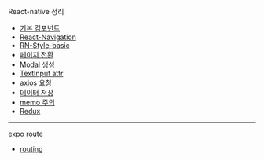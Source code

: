 React-native 정리

- [기본 컴포넌트](./pages/basic-components.md)
- [React-Navigation](./pages/react-navigation.md)
- [RN-Style-basic](./pages/RN-Style-basic.md)
- [페이지 전환](./pages/pagenation.md)
- [Modal 생성](./pages/modal.md)
- [TextInput attr](./pages/pagenation2.md)
- [axios 요청](./pages/axios.md)
- [데이터 저장](./pages/storage.md)
- [memo 주의](./pages/memo.md)
- [Redux](./pages/redux.md)

---

expo route

- [routing](./pages/expo-routing.md)
